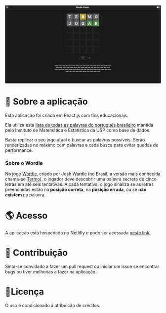 ![preview](/preview.png)

# 📄 Sobre a aplicação

Esta aplicação foi criada em React.js com fins educacionais.

Ela utiliza esta [lista de todas as palavras do português brasileiro](https://www.ime.usp.br/~pf/dicios/) mantida pelo Instituto de Matemática e Estatística da USP como base de dados.

Basta replicar o seu jogo atual e buscar as palavras possíveis. Serão renderizadas no máximo cem palavras a cada busca para evitar quedas de performance.

### Sobre o Wordle

No jogo [Wordle](https://www.nytimes.com/games/wordle/index.html), criado por Josh Wardle (no Brasil, a versão mais conhecida chama-se [Termo](https://term.ooo/)), o jogador deve descobrir uma palavra secreta de cinco letras em até seis tentativas.  A cada tentativa, o jogo sinaliza se as letras preenchidas estão na **posição correta**, na **posição errada**, ou se **não existem** na palavra.

# 🌎 Acesso

A aplicação está hospedada no Netlifly e pode ser acessada [neste link.](https://wordle-finder-br.netlify.app/)

# 🤝 Contribuição

Sinta-se convidado a fazer um pull request ou iniciar um issue se encontrar bugs ou tiver melhorias a fazer na aplicação.

# 📃Licença

O uso é condicionado à atribuição de créditos.
